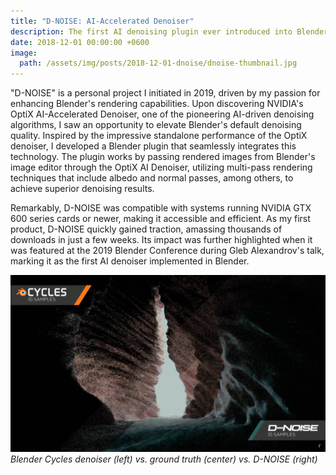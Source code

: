 ```yaml
---
title: "D-NOISE: AI-Accelerated Denoiser"
description: The first AI denoising plugin ever introduced into Blender.
date: 2018-12-01 00:00:00 +0600
image:
  path: /assets/img/posts/2018-12-01-dnoise/dnoise-thumbnail.jpg
---
```


"D-NOISE" is a personal project I initiated in 2019, driven by my passion for enhancing Blender's rendering capabilities. Upon discovering NVIDIA's OptiX AI-Accelerated Denoiser, one of the pioneering AI-driven denoising algorithms, I saw an opportunity to elevate Blender's default denoising quality. Inspired by the impressive standalone performance of the OptiX denoiser, I developed a Blender plugin that seamlessly integrates this technology. The plugin works by passing rendered images from Blender's image editor through the OptiX AI Denoiser, utilizing multi-pass rendering techniques that include albedo and normal passes, among others, to achieve superior denoising results.

Remarkably, D-NOISE was compatible with systems running NVIDIA GTX 600 series cards or newer, making it accessible and efficient. As my first product, D-NOISE quickly gained traction, amassing thousands of downloads in just a few weeks. Its impact was further highlighted when it was featured at the 2019 Blender Conference during Gleb Alexandrov's talk, marking it as the first AI denoiser implemented in Blender.

![](/assets/img/posts/2018-12-01-dnoise/dnoise-comparison.jpg)
_Blender Cycles denoiser (left) vs. ground truth (center) vs. D-NOISE (right)_